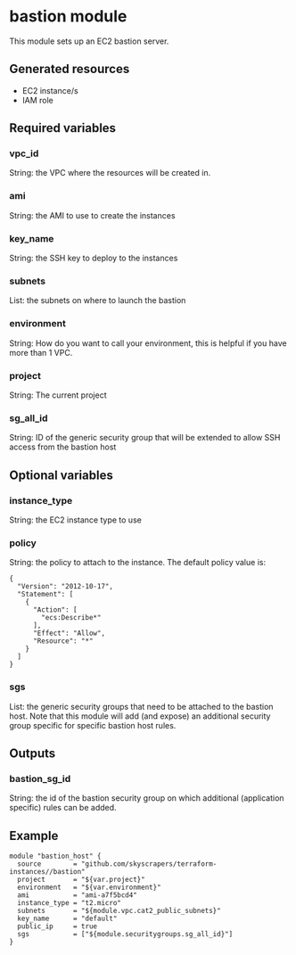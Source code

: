 # bastion module

This module sets up an EC2 bastion server.

## Generated resources
- EC2 instance/s
- IAM role

## Required variables

### vpc_id
String: the VPC where the resources will be created in.

### ami
String: the AMI to use to create the instances

### key_name
String: the SSH key to deploy to the instances

### subnets
List: the subnets on where to launch the bastion

### environment
String: How do you want to call your environment, this is helpful if you have more than 1 VPC.

### project
String: The current project

### sg_all_id
String: ID of the generic security group that will be extended to allow SSH access from the bastion host

## Optional variables

### instance_type
String: the EC2 instance type to use

### policy
String: the policy to attach to the instance. The default policy value is:

```
{
  "Version": "2012-10-17",
  "Statement": [
    {
      "Action": [
        "ecs:Describe*"
      ],
      "Effect": "Allow",
      "Resource": "*"
    }
  ]
}
```

### sgs
List: the generic security groups that need to be attached to the bastion host. 
Note that this module will add (and expose) an additional security group specific for specific bastion host rules.

## Outputs

### bastion_sg_id
String: the id of the bastion security group on which additional (application specific) rules can be added.

## Example

```
module "bastion_host" {
  source        = "github.com/skyscrapers/terraform-instances//bastion"
  project       = "${var.project}"
  environment   = "${var.environment}"
  ami           = "ami-a7f5bcd4"
  instance_type = "t2.micro"
  subnets       = "${module.vpc.cat2_public_subnets}"
  key_name      = "default"
  public_ip     = true
  sgs           = ["${module.securitygroups.sg_all_id}"]
}
```
